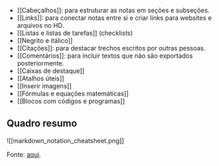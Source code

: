 
- [[Cabeçalhos]]: para estruturar as notas em seções e subseções.
- [[Links]]: para conectar notas entre si e criar links para websites e arquivos no HD.
- [[Listas e listas de tarefas]] (checklists)
- [[Negrito e itálico]]
- [[Citações]]: para destacar trechos escritos por outras pessoas.
- [[Comentários]]: para incluir textos que não são exportados posteriormente.
- [[Caixas de destaque]]
- [[Atalhos úteis]]
- [[Inserir imagens]]
- [[Fórmulas e equações matemáticas]]
- [[Blocos com códigos e programas]]


## Quadro resumo

![[markdown_notation_cheatsheet.png]]

Fonte: [aqui](https://facedragons.com/personal-development/obsidian-markdown-cheatsheet/).